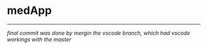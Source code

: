 # medApp
---
*final commit was done by mergin the vscode branch, which had vscode workings with the master*
